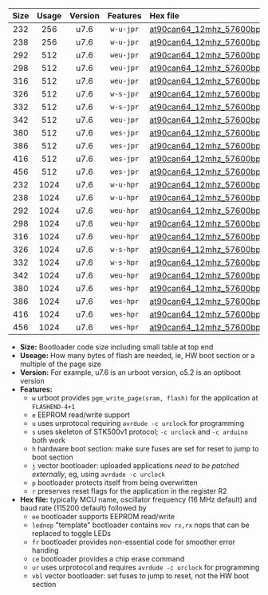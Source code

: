 |Size|Usage|Version|Features|Hex file|
|:-:|:-:|:-:|:-:|:--|
|232|256|u7.6|`w-u-jpr`|[at90can64_12mhz_57600bps_ur_vbl.hex](https://raw.githubusercontent.com/stefanrueger/urboot/main//at90can64_12mhz_57600bps_ur_vbl.hex)|
|238|256|u7.6|`w-u-jpr`|[at90can64_12mhz_57600bps_lednop_ur_vbl.hex](https://raw.githubusercontent.com/stefanrueger/urboot/main//at90can64_12mhz_57600bps_lednop_ur_vbl.hex)|
|292|512|u7.6|`weu-jpr`|[at90can64_12mhz_57600bps_ee_ur_vbl.hex](https://raw.githubusercontent.com/stefanrueger/urboot/main//at90can64_12mhz_57600bps_ee_ur_vbl.hex)|
|298|512|u7.6|`weu-jpr`|[at90can64_12mhz_57600bps_ee_lednop_ur_vbl.hex](https://raw.githubusercontent.com/stefanrueger/urboot/main//at90can64_12mhz_57600bps_ee_lednop_ur_vbl.hex)|
|316|512|u7.6|`weu-jpr`|[at90can64_12mhz_57600bps_ee_lednop_fr_ur_vbl.hex](https://raw.githubusercontent.com/stefanrueger/urboot/main//at90can64_12mhz_57600bps_ee_lednop_fr_ur_vbl.hex)|
|326|512|u7.6|`w-s-jpr`|[at90can64_12mhz_57600bps_vbl.hex](https://raw.githubusercontent.com/stefanrueger/urboot/main//at90can64_12mhz_57600bps_vbl.hex)|
|332|512|u7.6|`w-s-jpr`|[at90can64_12mhz_57600bps_lednop_vbl.hex](https://raw.githubusercontent.com/stefanrueger/urboot/main//at90can64_12mhz_57600bps_lednop_vbl.hex)|
|342|512|u7.6|`weu-jpr`|[at90can64_12mhz_57600bps_ee_lednop_fr_ce_ur_vbl.hex](https://raw.githubusercontent.com/stefanrueger/urboot/main//at90can64_12mhz_57600bps_ee_lednop_fr_ce_ur_vbl.hex)|
|380|512|u7.6|`wes-jpr`|[at90can64_12mhz_57600bps_ee_vbl.hex](https://raw.githubusercontent.com/stefanrueger/urboot/main//at90can64_12mhz_57600bps_ee_vbl.hex)|
|386|512|u7.6|`wes-jpr`|[at90can64_12mhz_57600bps_ee_lednop_vbl.hex](https://raw.githubusercontent.com/stefanrueger/urboot/main//at90can64_12mhz_57600bps_ee_lednop_vbl.hex)|
|416|512|u7.6|`wes-jpr`|[at90can64_12mhz_57600bps_ee_lednop_fr_vbl.hex](https://raw.githubusercontent.com/stefanrueger/urboot/main//at90can64_12mhz_57600bps_ee_lednop_fr_vbl.hex)|
|456|512|u7.6|`wes-jpr`|[at90can64_12mhz_57600bps_ee_lednop_fr_ce_vbl.hex](https://raw.githubusercontent.com/stefanrueger/urboot/main//at90can64_12mhz_57600bps_ee_lednop_fr_ce_vbl.hex)|
|232|1024|u7.6|`w-u-hpr`|[at90can64_12mhz_57600bps_ur.hex](https://raw.githubusercontent.com/stefanrueger/urboot/main//at90can64_12mhz_57600bps_ur.hex)|
|238|1024|u7.6|`w-u-hpr`|[at90can64_12mhz_57600bps_lednop_ur.hex](https://raw.githubusercontent.com/stefanrueger/urboot/main//at90can64_12mhz_57600bps_lednop_ur.hex)|
|292|1024|u7.6|`weu-hpr`|[at90can64_12mhz_57600bps_ee_ur.hex](https://raw.githubusercontent.com/stefanrueger/urboot/main//at90can64_12mhz_57600bps_ee_ur.hex)|
|298|1024|u7.6|`weu-hpr`|[at90can64_12mhz_57600bps_ee_lednop_ur.hex](https://raw.githubusercontent.com/stefanrueger/urboot/main//at90can64_12mhz_57600bps_ee_lednop_ur.hex)|
|316|1024|u7.6|`weu-hpr`|[at90can64_12mhz_57600bps_ee_lednop_fr_ur.hex](https://raw.githubusercontent.com/stefanrueger/urboot/main//at90can64_12mhz_57600bps_ee_lednop_fr_ur.hex)|
|326|1024|u7.6|`w-s-hpr`|[at90can64_12mhz_57600bps.hex](https://raw.githubusercontent.com/stefanrueger/urboot/main//at90can64_12mhz_57600bps.hex)|
|332|1024|u7.6|`w-s-hpr`|[at90can64_12mhz_57600bps_lednop.hex](https://raw.githubusercontent.com/stefanrueger/urboot/main//at90can64_12mhz_57600bps_lednop.hex)|
|342|1024|u7.6|`weu-hpr`|[at90can64_12mhz_57600bps_ee_lednop_fr_ce_ur.hex](https://raw.githubusercontent.com/stefanrueger/urboot/main//at90can64_12mhz_57600bps_ee_lednop_fr_ce_ur.hex)|
|380|1024|u7.6|`wes-hpr`|[at90can64_12mhz_57600bps_ee.hex](https://raw.githubusercontent.com/stefanrueger/urboot/main//at90can64_12mhz_57600bps_ee.hex)|
|386|1024|u7.6|`wes-hpr`|[at90can64_12mhz_57600bps_ee_lednop.hex](https://raw.githubusercontent.com/stefanrueger/urboot/main//at90can64_12mhz_57600bps_ee_lednop.hex)|
|416|1024|u7.6|`wes-hpr`|[at90can64_12mhz_57600bps_ee_lednop_fr.hex](https://raw.githubusercontent.com/stefanrueger/urboot/main//at90can64_12mhz_57600bps_ee_lednop_fr.hex)|
|456|1024|u7.6|`wes-hpr`|[at90can64_12mhz_57600bps_ee_lednop_fr_ce.hex](https://raw.githubusercontent.com/stefanrueger/urboot/main//at90can64_12mhz_57600bps_ee_lednop_fr_ce.hex)|

- **Size:** Bootloader code size including small table at top end
- **Useage:** How many bytes of flash are needed, ie, HW boot section or a multiple of the page size
- **Version:** For example, u7.6 is an urboot version, o5.2 is an optiboot version
- **Features:**
  + `w` urboot provides `pgm_write_page(sram, flash)` for the application at `FLASHEND-4+1`
  + `e` EEPROM read/write support
  + `u` uses urprotocol requiring `avrdude -c urclock` for programming
  + `s` uses skeleton of STK500v1 protocol; `-c urclock` and `-c arduino` both work
  + `h` hardware boot section: make sure fuses are set for reset to jump to boot section
  + `j` vector bootloader: uploaded applications *need to be patched externally*, eg, using `avrdude -c urclock`
  + `p` bootloader protects itself from being overwritten
  + `r` preserves reset flags for the application in the register R2
- **Hex file:** typically MCU name, oscillator frequency (16 MHz default) and baud rate (115200 default) followed by
  + `ee` bootloader supports EEPROM read/write
  + `lednop` "template" bootloader contains `mov rx,rx` nops that can be replaced to toggle LEDs
  + `fr` bootloader provides non-essential code for smoother error handing
  + `ce` bootloader provides a chip erase command
  + `ur` uses urprotocol and requires `avrdude -c urclock` for programming
  + `vbl` vector bootloader: set fuses to jump to reset, not the HW boot section
